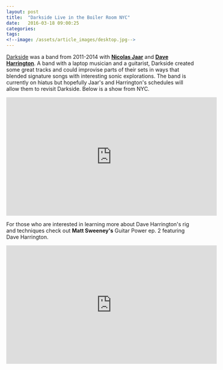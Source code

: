 ```yaml
---
layout: post
title:  "Darkside Live in the Boiler Room NYC"
date:   2016-03-18 09:00:25
categories: 
tags: 
<!--image: /assets/article_images/desktop.jpg-->
---
```


[Darkside](https://en.wikipedia.org/wiki/Darkside_(band)) was a band from 2011-2014 with **[Nicolas Jaar](http://www.nicolasjaar.net/)** and **[Dave Harrington](http://harringtone.com/)**. A band with a laptop musician and a guitarist, Darkside created some great tracks and could improvise parts of their sets in ways that blended signature songs with interesting sonic explorations. The band is currently on hiatus but hopefully Jaar's and Harrington's schedules will allow them to revisit Darkside. Below is a show from NYC. 

<iframe width="560" height="315" src="https://www.youtube.com/embed/g3AMQCf4lj4" frameborder="0" allowfullscreen></iframe>


For those who are interested in learning more about Dave Harrington's rig and techniques check out **Matt Sweeney's** Guitar Power ep. 2 featuring Dave Harrington. 


<iframe width="560" height="315" src="https://www.youtube.com/embed/zRazKlAitfE" frameborder="0" allowfullscreen></iframe>



